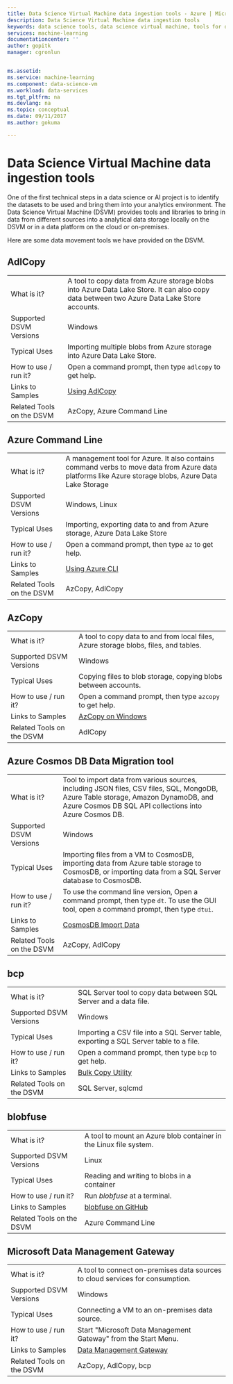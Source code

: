 ```yaml
---
title: Data Science Virtual Machine data ingestion tools - Azure | Microsoft Docs
description: Data Science Virtual Machine data ingestion tools
keywords: data science tools, data science virtual machine, tools for data science, linux data science
services: machine-learning
documentationcenter: ''
author: gopitk
manager: cgronlun


ms.assetid: 
ms.service: machine-learning
ms.component: data-science-vm
ms.workload: data-services
ms.tgt_pltfrm: na
ms.devlang: na
ms.topic: conceptual
ms.date: 09/11/2017
ms.author: gokuma

---
```


# Data Science Virtual Machine data ingestion tools

One of the first technical steps in a data science or AI project is to identify the datasets to be used and bring them into your analytics environment. The Data Science Virtual Machine (DSVM) provides tools and libraries to bring in data from different sources into a analytical data storage locally on the DSVM or in a data platform on the cloud or on-premises. 

Here are some data movement tools we have provided on the DSVM. 

## AdlCopy

|    |           |
| ------------- | ------------- |
| What is it?   | A tool to copy data from Azure storage blobs into Azure Data Lake Store. It can also copy data between two Azure Data Lake Store accounts.      |
| Supported DSVM Versions      | Windows      |
| Typical Uses      | Importing multiple blobs from Azure storage into Azure Data Lake Store.      |
|  How to use / run it?    |   Open a command prompt, then type `adlcopy` to get help.    |
| Links to Samples      | [Using AdlCopy](https://docs.microsoft.com/azure/data-lake-store/data-lake-store-copy-data-azure-storage-blob)      |
| Related Tools on the DSVM      | AzCopy, Azure Command Line     |

## Azure Command Line

|    |           |
| ------------- | ------------- |
| What is it?   | A management tool for Azure. It also contains command verbs to move data from Azure data platforms like Azure storage blobs, Azure Data Lake Storage     |
| Supported DSVM Versions      | Windows, Linux     |
| Typical Uses      | Importing, exporting data to and from Azure storage, Azure Data Lake Store      |
|  How to use / run it?    |   Open a command prompt, then type `az` to get help.    |
| Links to Samples      | [Using Azure CLI](https://docs.microsoft.com/cli/azure)     |
| Related Tools on the DSVM      | AzCopy, AdlCopy      |


## AzCopy

|    |           |
| ------------- | ------------- |
| What is it?   | A tool to copy data to and from local files, Azure storage blobs, files, and tables.      |
| Supported DSVM Versions      | Windows      |
| Typical Uses      | Copying files to blob storage, copying blobs between accounts.      |
|  How to use / run it?    |   Open a command prompt, then type `azcopy` to get help.    |
| Links to Samples      | [AzCopy on Windows](https://docs.microsoft.com/azure/storage/common/storage-use-azcopy)      |
| Related Tools on the DSVM      | AdlCopy     |


## Azure Cosmos DB Data Migration tool

|    |           |
| ------------- | ------------- |
| What is it?   | Tool to import data from various sources, including JSON files, CSV files, SQL, MongoDB, Azure Table storage, Amazon DynamoDB, and Azure Cosmos DB SQL API collections into Azure Cosmos DB.      |
| Supported DSVM Versions      | Windows      |
| Typical Uses      | Importing files from a VM to CosmosDB, importing data from Azure table storage to CosmosDB, or importing data from a SQL Server database to CosmosDB.     |
|  How to use / run it?    |   To use the command line version, Open a command prompt, then type `dt`. To use the GUI tool, open a command prompt, then type `dtui`.    |
| Links to Samples      | [CosmosDB Import Data](https://docs.microsoft.com/azure/cosmos-db/import-data)      |
| Related Tools on the DSVM      | AzCopy, AdlCopy      |


## bcp

|    |           |
| ------------- | ------------- |
| What is it?   | SQL Server tool to copy data between SQL Server and a data file.      |
| Supported DSVM Versions      | Windows      |
| Typical Uses      | Importing a CSV file into a SQL Server table, exporting a SQL Server table to a file.      |
|  How to use / run it?    |   Open a command prompt, then type `bcp` to get help.    |
| Links to Samples      | [Bulk Copy Utility](https://docs.microsoft.com/sql/tools/bcp-utility)      |
| Related Tools on the DSVM      | SQL Server, sqlcmd      |

## blobfuse

|    |           |
| ------------- | ------------- |
| What is it?   | A tool to mount an Azure blob container in the Linux file system.      |
| Supported DSVM Versions      | Linux      |
| Typical Uses      | Reading and writing to blobs in a container      |
|  How to use / run it?    |   Run _blobfuse_ at a terminal.    |
| Links to Samples      | [blobfuse on GitHub](https://github.com/Azure/azure-storage-fuse)      |
| Related Tools on the DSVM      | Azure Command Line      |


## Microsoft Data Management Gateway

|    |           |
| ------------- | ------------- |
| What is it?   | A tool to connect on-premises data sources to cloud services for consumption.      |
| Supported DSVM Versions      | Windows      |
| Typical Uses      | Connecting a VM to an on-premises data source.      |
|  How to use / run it?    |   Start "Microsoft Data Management Gateway" from the Start Menu.    |
| Links to Samples      | [Data Management Gateway](https://msdn.microsoft.com/library/dn879362.aspx)      |
| Related Tools on the DSVM      | AzCopy, AdlCopy, bcp    |
